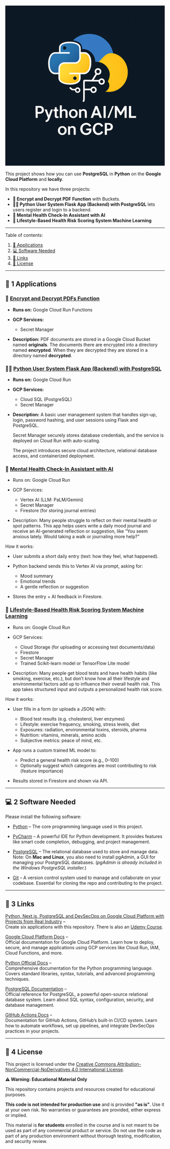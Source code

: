 ![Python, AI, ML, PostgreSQL, Firestore on Google Cloud Platform Logo](_docs/python-ai-ml-postgreql-firestore-on-google-cloud-platform-logo.png) 

This project shows how you can use **PostgreSQL** in
**Python** on the **Google Cloud Platform** and **locally**.

In this repository we have three projects:

- **🔐 Encrypt and Decrypt PDF Function** with Buckets.
- **🧑‍💻 Python User System Flask App (Backend) with PostgreSQL** lets users register and login to a backend.
- **🤖 Mental Health Check-In Assistant with AI** 
- **🧬 Lifestyle-Based Health Risk Scoring System Machine Learning** 

---

Table of contents:

1. [🎯 Applications](#-1-applications)
2. [💻 Software Needed](#-2-software-needed)
3. [🔗 Links](#-3-links)
4. [📜 License](#-4-license)


---


## 🎯 1 Applications

### 🔐 [Encrypt and Decrypt PDFs Function](encrypt-and-decrypt-pdfs)

* **Runs on:** Google Cloud Run Functions
* **GCP Services:**
  * Secret Manager 
 
* **Description:**
  PDF documents are stored in a Google Cloud Bucket named **originals**. 
  The documents there are encrypted into a directory named **encrypted**.
  When they are decrypted they are stored in a directory named **decrypted**.
  

### 🧑‍💻 [Python User System Flask App (Backend) with PostgreSQL](user-system)

* **Runs on:** Google Cloud Run
* **GCP Services:**
  * Cloud SQL (PostgreSQL)
  * Secret Manager

* **Description:**
  A basic user management system that handles sign-up, login, password hashing, 
  and user sessions using Flask and PostgreSQL. 
  
  Secret Manager securely stores database credentials, 
  and the service is deployed on Cloud Run with auto-scaling. 

  The project introduces secure cloud architecture, relational database access, 
  and containerized deployment.
  


### 🤖 [Mental Health Check-In Assistant with AI](mental-health-check-in-assistant-with-ai)

* Runs on: Google Cloud Run
* GCP Services: 
  * Vertex AI (LLM: PaLM/Gemini)
  * Secret Manager
  * Firestore (for storing journal entries)
  
* Description:
  Many people struggle to reflect on their mental health or spot patterns. 
  This app helps users write a daily mood journal and receive an AI-generated reflection or suggestion, 
  like “You seem anxious lately. Would taking a walk or journaling more help?”

How it works:
  * User submits a short daily entry (text: how they feel, what happened).
  * Python backend sends this to Vertex AI via prompt, asking for:
    * Mood summary
    * Emotional trends
    * A gentle reflection or suggestion

  * Stores the entry + AI feedback in Firestore.

### 🧬 [Lifestyle-Based Health Risk Scoring System Machine Learning](lifestyle-based-health-risk-scoring-system-ml)

* Runs on: Google Cloud Run
* GCP Services:
  * Cloud Storage (for uploading or accessing test documents/data)
  * Firestore
  * Secret Manager 
  * Trained Scikit-learn model or TensorFlow Lite model

* Description:
  Many people get blood tests and have health habits (like smoking, exercise, etc.), 
  but don’t know how all their lifestyle and environmental factors add up to influence their overall health risk. 
  This app takes structured input and outputs a personalized health risk score.


How it works:
  * User fills in a form (or uploads a JSON) with:
    * Blood test results (e.g. cholesterol, liver enzymes)
    * Lifestyle: exercise frequency, smoking, stress levels, diet
    * Exposures: radiation, environmental toxins, steroids, pharma
    * Nutrition: vitamins, minerals, amino acids
    * Subjective metrics: peace of mind, etc.

  * App runs a custom trained ML model to:
    * Predict a general health risk score (e.g., 0–100)
    * Optionally suggest which categories are most contributing to risk (feature importance)

  * Results stored in Firestore and shown via API.

---

## 💻 2 Software Needed

Please install the following software:

* [Python](https://www.python.org/downloads) – The core programming language used in this project. 

* [PyCharm](https://www.jetbrains.com/pycharm/download) – A powerful IDE for Python development. 
It provides features like smart code completion, debugging, and project management.

* [PostgreSQL](https://www.postgresql.org/download) – The relational database used to store and manage data.
Note: On **Mac and Linux**, you also need to install pgAdmin, a GUI for managing your PostgreSQL databases.
(*pgAdmin is already included in the Windows PostgreSQL installer.*)

* [Git](https://git-scm.com/downloads) – A version control system used to manage and collaborate on your codebase. 
Essential for cloning the repo and contributing to the project.


---



## 🔗 3 Links

[Python, Next.js, PostgreSQL and DevSecOps on Google Cloud Platform with Projects from Real Industry](https://github.com/ditlef9/python-nextjs-postgresql-devsecops-gcp) –  
Create six applications with this repository.
There is also an 
[Udemy Course](https://www.udemy.com/course/python-nextjs-postgresql-and-devsecops-on-google-cloud/?referralCode=FC37116C22B35FA1A907).


[Google Cloud Platform Docs](https://cloud.google.com/docs) –  
Official documentation for Google Cloud Platform. Learn how to deploy, secure, and manage applications using GCP services like Cloud Run, IAM, Cloud Functions, and more.

[Python Official Docs](https://docs.python.org/3/) –  
Comprehensive documentation for the Python programming language. Covers standard libraries, syntax, tutorials, and advanced programming techniques.

[PostgreSQL Documentation](https://www.postgresql.org/docs/) –  
Official reference for PostgreSQL, a powerful open-source relational database system. Learn about SQL syntax, configuration, security, and database management.

[GitHub Actions Docs](https://docs.github.com/en/actions) –  
Documentation for GitHub Actions, GitHub’s built-in CI/CD system. Learn how to automate workflows, set up pipelines, and integrate DevSecOps practices in your projects.


---

## 📜 4 License


This project is licensed under the
[Creative Commons Attribution-NonCommercial-NoDerivatives 4.0 International License](https://creativecommons.org/licenses/by-nc-nd/4.0/).

**⚠️ Warning: Educational Material Only**

This repository contains projects and resources created for educational purposes.

**This code is not intended for production use** and is provided **"as is"**. 
Use it at your own risk. No warranties or guarantees are provided, either express or implied. 

This material is **for students** enrolled in the course and is not meant to be used as part of any commercial product or service. 
Do not use the code as part of any production environment without thorough testing, modification, and security review.

